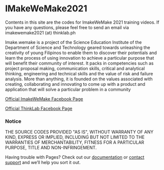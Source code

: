 # IMakeWeMake2021

Contents in this site are the codes for ImakeWeMake 2021 training videos. If you have any questions, please feel free to send an email via imakewemake2021 (at) thinklab.ph

Imake.wemake is a project of the Science Education Institute of the Department of Science and Technology geared towards unleashing the creativity of young Filipinos to enable them to discover their potentials and learn the process of using innovation to achieve a particular purpose that will benefit their community of interest. It packs in competencies such as project proposal making, communication skills, critical and analytical thinking, engineering and technical skills and the value of risk and failure analysis. More than anything, it is founded on the values associated with creating, collaborating and innovating to come up with a product and application that will solve a particular problem in a community

[Official ImakeWeMake Facebook Page](https://www.facebook.com/imake.wemake/)

[Official ThinkLab Facebook Page](https://www.facebook.com/thinklab.ph)

### Notice

THE SOURCE CODES PROVIDED "AS IS", WITHOUT WARRANTY OF ANY KIND, EXPRESS OR IMPLIED, INCLUDING BUT NOT LIMITED TO THE WARRANTIES OF MERCHANTABILITY, FITNESS FOR A PARTICULAR PURPOSE, TITLE AND NON-INFRINGEMENT.

Having trouble with Pages? Check out our [documentation](https://docs.github.com/categories/github-pages-basics/) or [contact support](https://github.com/contact) and we’ll help you sort it out.
